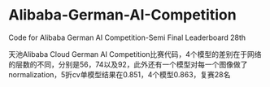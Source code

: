 # Alibaba-German-AI-Competition
Code for Alibaba German AI Competition-Semi Final Leaderboard 28th

天池Alibaba Cloud German AI Competition比赛代码，4个模型的差别在于网络的层数的不同，分别是56，74以及92，此外还有一个模型对每一个图像做了normalization，5折cv单模型结果在0.851，4个模型0.863，复赛28名
